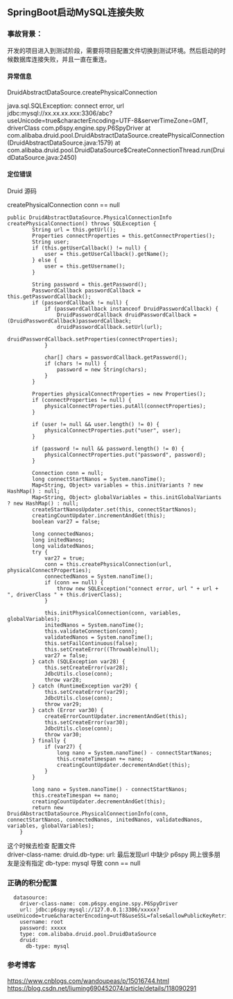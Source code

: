 ## SpringBoot启动MySQL连接失败

### 事故背景：
   开发的项目进入到测试阶段，需要将项目配置文件切换到测试环境。然后启动的时候数据库连接失败，并且一直在重连。

#### 异常信息
DruidAbstractDataSource.createPhysicalConnection   

java.sql.SQLException: connect error, url jdbc:mysql://xx.xx.xx.xxx:3306/abc?useUnicode=true&characterEncoding=UTF-8&serverTimeZone=GMT, driverClass com.p6spy.engine.spy.P6SpyDriver
    at com.alibaba.druid.pool.DruidAbstractDataSource.createPhysicalConnection(DruidAbstractDataSource.java:1579)
    at com.alibaba.druid.pool.DruidDataSource$CreateConnectionThread.run(DruidDataSource.java:2450)


#### 定位错误
Druid 源码

createPhysicalConnection conn == null 

```text
public DruidAbstractDataSource.PhysicalConnectionInfo createPhysicalConnection() throws SQLException {
        String url = this.getUrl();
        Properties connectProperties = this.getConnectProperties();
        String user;
        if (this.getUserCallback() != null) {
            user = this.getUserCallback().getName();
        } else {
            user = this.getUsername();
        }

        String password = this.getPassword();
        PasswordCallback passwordCallback = this.getPasswordCallback();
        if (passwordCallback != null) {
            if (passwordCallback instanceof DruidPasswordCallback) {
                DruidPasswordCallback druidPasswordCallback = (DruidPasswordCallback)passwordCallback;
                druidPasswordCallback.setUrl(url);
                druidPasswordCallback.setProperties(connectProperties);
            }

            char[] chars = passwordCallback.getPassword();
            if (chars != null) {
                password = new String(chars);
            }
        }

        Properties physicalConnectProperties = new Properties();
        if (connectProperties != null) {
            physicalConnectProperties.putAll(connectProperties);
        }

        if (user != null && user.length() != 0) {
            physicalConnectProperties.put("user", user);
        }

        if (password != null && password.length() != 0) {
            physicalConnectProperties.put("password", password);
        }

        Connection conn = null;
        long connectStartNanos = System.nanoTime();
        Map<String, Object> variables = this.initVariants ? new HashMap() : null;
        Map<String, Object> globalVariables = this.initGlobalVariants ? new HashMap() : null;
        createStartNanosUpdater.set(this, connectStartNanos);
        creatingCountUpdater.incrementAndGet(this);
        boolean var27 = false;

        long connectedNanos;
        long initedNanos;
        long validatedNanos;
        try {
            var27 = true;
            conn = this.createPhysicalConnection(url, physicalConnectProperties);
            connectedNanos = System.nanoTime();
            if (conn == null) {
                throw new SQLException("connect error, url " + url + ", driverClass " + this.driverClass);
            }

            this.initPhysicalConnection(conn, variables, globalVariables);
            initedNanos = System.nanoTime();
            this.validateConnection(conn);
            validatedNanos = System.nanoTime();
            this.setFailContinuous(false);
            this.setCreateError((Throwable)null);
            var27 = false;
        } catch (SQLException var28) {
            this.setCreateError(var28);
            JdbcUtils.close(conn);
            throw var28;
        } catch (RuntimeException var29) {
            this.setCreateError(var29);
            JdbcUtils.close(conn);
            throw var29;
        } catch (Error var30) {
            createErrorCountUpdater.incrementAndGet(this);
            this.setCreateError(var30);
            JdbcUtils.close(conn);
            throw var30;
        } finally {
            if (var27) {
                long nano = System.nanoTime() - connectStartNanos;
                this.createTimespan += nano;
                creatingCountUpdater.decrementAndGet(this);
            }
        }

        long nano = System.nanoTime() - connectStartNanos;
        this.createTimespan += nano;
        creatingCountUpdater.decrementAndGet(this);
        return new DruidAbstractDataSource.PhysicalConnectionInfo(conn, connectStartNanos, connectedNanos, initedNanos, validatedNanos, variables, globalVariables);
    }
```

这个时候去检查 配置文件  
driver-class-name:
druid.db-type:
url:
最后发现url 中缺少 p6spy
网上很多朋友是没有指定 db-type: mysql 导致 conn == null


### 正确的积分配置

```text
  datasource:
    driver-class-name: com.p6spy.engine.spy.P6SpyDriver
    url: jdbc:p6spy:mysql://127.0.0.1:3306/xxxxx?useUnicode=true&characterEncoding=utf8&useSSL=false&allowPublicKeyRetrieval=true&autoReconnect=true&serverTimezone=GMT%2B8
    username: root
    password: xxxxx
    type: com.alibaba.druid.pool.DruidDataSource
    druid:
      db-type: mysql
```




### 参考博客
https://www.cnblogs.com/wandoupeas/p/15016744.html
https://blog.csdn.net/liuming690452074/article/details/118090291
